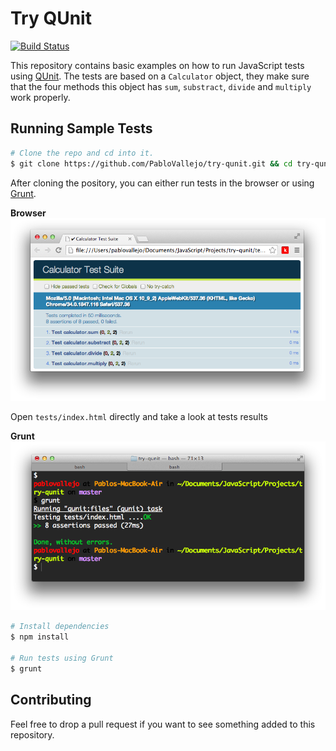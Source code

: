 Try QUnit
=======

[![Build Status](https://travis-ci.org/PabloVallejo/try-qunit.svg?branch=master)](https://travis-ci.org/PabloVallejo/try-qunit)

This repository contains basic examples on how to run JavaScript tests using [QUnit](https://qunitjs.com/).
The tests are based on a `Calculator` object, they make sure that the four methods this object has `sum`, `substract`, `divide` and `multiply` work properly.

## Running Sample Tests

```bash
# Clone the repo and cd into it.
$ git clone https://github.com/PabloVallejo/try-qunit.git && cd try-qunit
```

After cloning the pository, you can either run tests in the browser or using [Grunt](http://gruntjs.com/).

**Browser**
![](https://raw.githubusercontent.com/PabloVallejo/try-qunit/master/qunit.png)

Open `tests/index.html` directly and take a look at tests results

**Grunt**
![](https://raw.githubusercontent.com/PabloVallejo/try-qunit/master/grunt.png)

```bash
# Install dependencies
$ npm install

# Run tests using Grunt
$ grunt 
```

## Contributing

Feel free to drop a pull request if you want to see something added to this repository.





